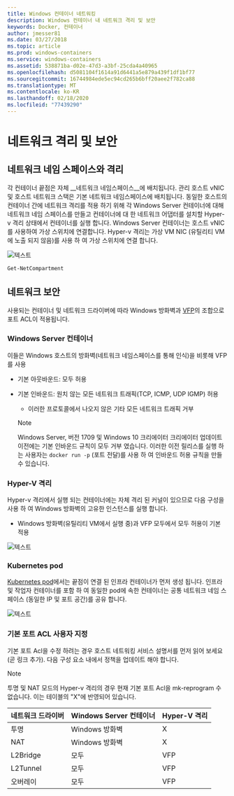 ```yaml
---
title: Windows 컨테이너 네트워킹
description: Windows 컨테이너 내 네트워크 격리 및 보안
keywords: Docker, 컨테이너
author: jmesser81
ms.date: 03/27/2018
ms.topic: article
ms.prod: windows-containers
ms.service: windows-containers
ms.assetid: 538871ba-d02e-47d3-a3bf-25cda4a40965
ms.openlocfilehash: d5081104f1614a91d6441a5e879a439f1df1bf77
ms.sourcegitcommit: 16744984ede5ec94cd265b6bff20aee2f782ca88
ms.translationtype: MT
ms.contentlocale: ko-KR
ms.lasthandoff: 02/18/2020
ms.locfileid: "77439290"
---
```

# <a name="network-isolation-and-security"></a>네트워크 격리 및 보안

## <a name="isolation-with-network-namespaces"></a>네트워크 네임 스페이스와 격리

각 컨테이너 끝점은 자체 __네트워크 네임스페이스__에 배치됩니다. 관리 호스트 vNIC 및 호스트 네트워크 스택은 기본 네트워크 네임스페이스에 배치됩니다. 동일한 호스트의 컨테이너 간에 네트워크 격리를 적용 하기 위해 각 Windows Server 컨테이너에 대해 네트워크 네임 스페이스를 만들고 컨테이너에 대 한 네트워크 어댑터를 설치할 Hyper-v 격리 상태에서 컨테이너를 실행 합니다. Windows Server 컨테이너는 호스트 vNIC를 사용하여 가상 스위치에 연결합니다. Hyper-v 격리는 가상 VM NIC (유틸리티 VM에 노출 되지 않음)를 사용 하 여 가상 스위치에 연결 합니다.

![텍스트](media/network-compartment-visual.png)

```powershell
Get-NetCompartment
```

## <a name="network-security"></a>네트워크 보안

사용되는 컨테이너 및 네트워크 드라이버에 따라 Windows 방화벽과 [VFP](https://www.microsoft.com/research/project/azure-virtual-filtering-platform/)의 조합으로 포트 ACL이 적용됩니다.

### <a name="windows-server-containers"></a>Windows Server 컨테이너

이들은 Windows 호스트의 방화벽(네트워크 네임스페이스를 통해 인식)을 비롯해 VFP를 사용

* 기본 아웃바운드: 모두 허용
* 기본 인바운드: 원치 않는 모든 네트워크 트래픽(TCP, ICMP, UDP IGMP) 허용
  * 이러한 프로토콜에서 나오지 않은 기타 모든 네트워크 트래픽 거부

  >[!NOTE]
  >Windows Server, 버전 1709 및 Windows 10 크리에이터 크리에이터 업데이트 이전에는 기본 인바운드 규칙이 모두 거부 였습니다. 이러한 이전 릴리스를 실행 하는 사용자는 ``docker run -p`` (포트 전달)를 사용 하 여 인바운드 허용 규칙을 만들 수 있습니다.

### <a name="hyper-v-isolation"></a>Hyper-V 격리

Hyper-v 격리에서 실행 되는 컨테이너에는 자체 격리 된 커널이 있으므로 다음 구성을 사용 하 여 Windows 방화벽의 고유한 인스턴스를 실행 합니다.

* Windows 방화벽(유틸리티 VM에서 실행 중)과 VFP 모두에서 모두 허용이 기본 적용

![텍스트](media/windows-firewall-containers.png)

### <a name="kubernetes-pods"></a>Kubernetes pod

[Kubernetes pod](https://kubernetes.io/docs/concepts/workloads/pods/pod/)에서는 끝점이 연결 된 인프라 컨테이너가 먼저 생성 됩니다. 인프라 및 작업자 컨테이너를 포함 하 여 동일한 pod에 속한 컨테이너는 공통 네트워크 네임 스페이스 (동일한 IP 및 포트 공간)를 공유 합니다.

![텍스트](media/pod-network-compartment.png)

### <a name="customizing-default-port-acls"></a>기본 포트 ACL 사용자 지정

기본 포트 Acl을 수정 하려는 경우 호스트 네트워킹 서비스 설명서를 먼저 읽어 보세요 (곧 링크 추가). 다음 구성 요소 내에서 정책을 업데이트 해야 합니다.

>[!NOTE]
>투명 및 NAT 모드의 Hyper-v 격리의 경우 현재 기본 포트 Acl을 mk-reprogram 수 없습니다. 이는 테이블의 "X"에 반영되어 있습니다.

| 네트워크 드라이버 | Windows Server 컨테이너 | Hyper-V 격리  |
| -------------- |-------------------------- | ------------------- |
| 투명 | Windows 방화벽 | X |
| NAT | Windows 방화벽 | X |
| L2Bridge | 모두 | VFP |
| L2Tunnel | 모두 | VFP |
| 오버레이  | 모두 | VFP |